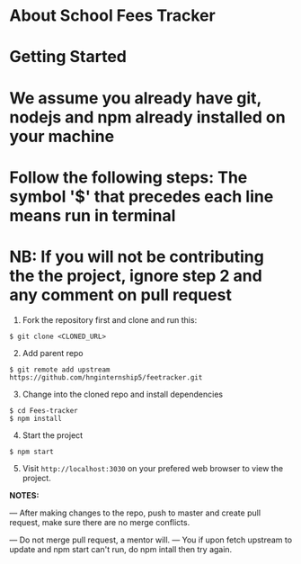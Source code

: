 # About School Fees Tracker

# Getting Started
# We assume you already have git, nodejs and npm already installed on your machine
# Follow the following steps: The symbol '$' that precedes each line means run in terminal
# NB: If you will not be contributing the the project, ignore step 2 and any comment on pull request

<!-- 1. Fork the repository, clone it.
2. cd (change directory) into the project folder i.e Fees_tracker
3. Run `npm install` (on your terminal) to install the dependencies.
4. Run `npm start` (on your terminal) to run the project.
5. Go to your browser `localhost:3030` to view the project.
6. When you make your changes to the repo, push to master and create a pull request, make sure there are no merge conflicts. -->

1. Fork the repository first and clone and run this:

```
$ git clone <CLONED_URL>
```

2. Add parent repo

```
$ git remote add upstream 	https://github.com/hnginternship5/feetracker.git
```

3. Change into the cloned repo and install dependencies
```
$ cd Fees-tracker
$ npm install
```

4. Start the project
```
$ npm start
```

5. Visit `http://localhost:3030`  on your prefered web browser to view the project.

**NOTES:**

&mdash; After making changes to the repo, push to master and create pull request, make sure there are no merge conflicts.

&mdash; Do not merge pull request, a mentor will.
&mdash; You if upon fetch upstream to update and npm start can't run, do npm intall then try again.